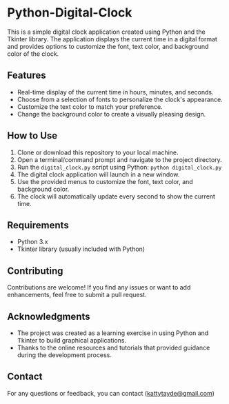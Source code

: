 # Python-Digital-Clock

This is a simple digital clock application created using Python and the Tkinter library. The application displays the current time in a digital format and provides options to customize the font, text color, and background color of the clock.

## Features

- Real-time display of the current time in hours, minutes, and seconds.
- Choose from a selection of fonts to personalize the clock's appearance.
- Customize the text color to match your preference.
- Change the background color to create a visually pleasing design.

## How to Use

1. Clone or download this repository to your local machine.
2. Open a terminal/command prompt and navigate to the project directory.
3. Run the `digital_clock.py` script using Python: `python digital_clock.py`
4. The digital clock application will launch in a new window.
5. Use the provided menus to customize the font, text color, and background color.
6. The clock will automatically update every second to show the current time.

## Requirements

- Python 3.x
- Tkinter library (usually included with Python)

## Contributing

Contributions are welcome! If you find any issues or want to add enhancements, feel free to submit a pull request.


## Acknowledgments

- The project was created as a learning exercise in using Python and Tkinter to build graphical applications.
- Thanks to the online resources and tutorials that provided guidance during the development process.

## Contact

For any questions or feedback, you can contact (kattytayde@gmail.com)
